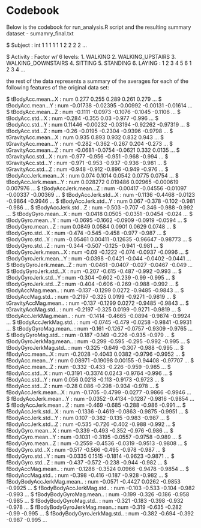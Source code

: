 # Codebook

Below is the codebook for run_analysis.R script and the resulting summary dataset - sumamry_final.txt


$ Subject
 : int  1 1 1 1 1 1 2 2 2 2 ...
 
$ Activity
 : Factor w/ 6 levels:
	1. WALKING
	2. WALKING_UPSTAIRS
	3. WALKING_DOWNSTAIRS
	4. SITTING
	5. STANDING
	6. LAYING
 : 1 2 3 4 5 6 1 2 3 4 ...

the rest of the data represents a summary of the averages for each of the following features of the original data set:

 $ tBodyAcc.mean...X          : num  0.277 0.255 0.289 0.261 0.279 ...
 $ tBodyAcc.mean...Y          : num  -0.01738 -0.02395 -0.00992 -0.00131 -0.01614 ...
 $ tBodyAcc.mean...Z          : num  -0.1111 -0.0973 -0.1076 -0.1045 -0.1106 ...
 $ tBodyAcc.std...X           : num  -0.284 -0.355 0.03 -0.977 -0.996 ...
 $ tBodyAcc.std...Y           : num  0.11446 -0.00232 -0.03194 -0.92262 -0.97319 ...
 $ tBodyAcc.std...Z           : num  -0.26 -0.0195 -0.2304 -0.9396 -0.9798 ...
 $ tGravityAcc.mean...X       : num  0.935 0.893 0.932 0.832 0.943 ...
 $ tGravityAcc.mean...Y       : num  -0.282 -0.362 -0.267 0.204 -0.273 ...
 $ tGravityAcc.mean...Z       : num  -0.0681 -0.0754 -0.0621 0.332 0.0135 ...
 $ tGravityAcc.std...X        : num  -0.977 -0.956 -0.951 -0.968 -0.994 ...
 $ tGravityAcc.std...Y        : num  -0.971 -0.953 -0.937 -0.936 -0.981 ...
 $ tGravityAcc.std...Z        : num  -0.948 -0.912 -0.896 -0.949 -0.976 ...
 $ tBodyAccJerk.mean...X      : num  0.074 0.1014 0.0542 0.0775 0.0754 ...
 $ tBodyAccJerk.mean...Y      : num  0.028272 0.019486 0.02965 -0.000619 0.007976 ...
 $ tBodyAccJerk.mean...Z      : num  -0.00417 -0.04556 -0.01097 -0.00337 -0.00369 ...
 $ tBodyAccJerk.std...X       : num  -0.1136 -0.4468 -0.0123 -0.9864 -0.9946 ...
 $ tBodyAccJerk.std...Y       : num  0.067 -0.378 -0.102 -0.981 -0.986 ...
 $ tBodyAccJerk.std...Z       : num  -0.503 -0.707 -0.346 -0.988 -0.992 ...
 $ tBodyGyro.mean...X         : num  -0.0418 0.0505 -0.0351 -0.0454 -0.024 ...
 $ tBodyGyro.mean...Y         : num  -0.0695 -0.1662 -0.0909 -0.0919 -0.0594 ...
 $ tBodyGyro.mean...Z         : num  0.0849 0.0584 0.0901 0.0629 0.0748 ...
 $ tBodyGyro.std...X          : num  -0.474 -0.545 -0.458 -0.977 -0.987 ...
 $ tBodyGyro.std...Y          : num  -0.05461 0.00411 -0.12635 -0.96647 -0.98773 ...
 $ tBodyGyro.std...Z          : num  -0.344 -0.507 -0.125 -0.941 -0.981 ...
 $ tBodyGyroJerk.mean...X     : num  -0.09 -0.1222 -0.074 -0.0937 -0.0996 ...
 $ tBodyGyroJerk.mean...Y     : num  -0.0398 -0.0421 -0.044 -0.0402 -0.0441 ...
 $ tBodyGyroJerk.mean...Z     : num  -0.0461 -0.0407 -0.027 -0.0467 -0.049 ...
 $ tBodyGyroJerk.std...X      : num  -0.207 -0.615 -0.487 -0.992 -0.993 ...
 $ tBodyGyroJerk.std...Y      : num  -0.304 -0.602 -0.239 -0.99 -0.995 ...
 $ tBodyGyroJerk.std...Z      : num  -0.404 -0.606 -0.269 -0.988 -0.992 ...
 $ tBodyAccMag.mean..         : num  -0.137 -0.1299 0.0272 -0.9485 -0.9843 ...
 $ tBodyAccMag.std..          : num  -0.2197 -0.325 0.0199 -0.9271 -0.9819 ...
 $ tGravityAccMag.mean..      : num  -0.137 -0.1299 0.0272 -0.9485 -0.9843 ...
 $ tGravityAccMag.std..       : num  -0.2197 -0.325 0.0199 -0.9271 -0.9819 ...
 $ tBodyAccJerkMag.mean..     : num  -0.1414 -0.4665 -0.0894 -0.9874 -0.9924 ...
 $ tBodyAccJerkMag.std..      : num  -0.0745 -0.479 -0.0258 -0.9841 -0.9931 ...
 $ tBodyGyroMag.mean..        : num  -0.161 -0.1267 -0.0757 -0.9309 -0.9765 ...
 $ tBodyGyroMag.std..         : num  -0.187 -0.149 -0.226 -0.935 -0.979 ...
 $ tBodyGyroJerkMag.mean..    : num  -0.299 -0.595 -0.295 -0.992 -0.995 ...
 $ tBodyGyroJerkMag.std..     : num  -0.325 -0.649 -0.307 -0.988 -0.995 ...
 $ fBodyAcc.mean...X          : num  -0.2028 -0.4043 0.0382 -0.9796 -0.9952 ...
 $ fBodyAcc.mean...Y          : num  0.08971 -0.19098 0.00155 -0.94408 -0.97707 ...
 $ fBodyAcc.mean...Z          : num  -0.332 -0.433 -0.226 -0.959 -0.985 ...
 $ fBodyAcc.std...X           : num  -0.3191 -0.3374 0.0243 -0.9764 -0.996 ...
 $ fBodyAcc.std...Y           : num  0.056 0.0218 -0.113 -0.9173 -0.9723 ...
 $ fBodyAcc.std...Z           : num  -0.28 0.086 -0.298 -0.934 -0.978 ...
 $ fBodyAccJerk.mean...X      : num  -0.1705 -0.4799 -0.0277 -0.9866 -0.9946 ...
 $ fBodyAccJerk.mean...Y      : num  -0.0352 -0.4134 -0.1287 -0.9816 -0.9854 ...
 $ fBodyAccJerk.mean...Z      : num  -0.469 -0.685 -0.288 -0.986 -0.991 ...
 $ fBodyAccJerk.std...X       : num  -0.1336 -0.4619 -0.0863 -0.9875 -0.9951 ...
 $ fBodyAccJerk.std...Y       : num  0.107 -0.382 -0.135 -0.983 -0.987 ...
 $ fBodyAccJerk.std...Z       : num  -0.535 -0.726 -0.402 -0.988 -0.992 ...
 $ fBodyGyro.mean...X         : num  -0.339 -0.493 -0.352 -0.976 -0.986 ...
 $ fBodyGyro.mean...Y         : num  -0.1031 -0.3195 -0.0557 -0.9758 -0.989 ...
 $ fBodyGyro.mean...Z         : num  -0.2559 -0.4536 -0.0319 -0.9513 -0.9808 ...
 $ fBodyGyro.std...X          : num  -0.517 -0.566 -0.495 -0.978 -0.987 ...
 $ fBodyGyro.std...Y          : num  -0.0335 0.1515 -0.1814 -0.9623 -0.9871 ...
 $ fBodyGyro.std...Z          : num  -0.437 -0.572 -0.238 -0.944 -0.982 ...
 $ fBodyAccMag.mean..         : num  -0.1286 -0.3524 0.0966 -0.9478 -0.9854 ...
 $ fBodyAccMag.std..          : num  -0.398 -0.416 -0.187 -0.928 -0.982 ...
 $ fBodyBodyAccJerkMag.mean.. : num  -0.0571 -0.4427 0.0262 -0.9853 -0.9925 ...
 $ fBodyBodyAccJerkMag.std..  : num  -0.103 -0.533 -0.104 -0.982 -0.993 ...
 $ fBodyBodyGyroMag.mean..    : num  -0.199 -0.326 -0.186 -0.958 -0.985 ...
 $ fBodyBodyGyroMag.std..     : num  -0.321 -0.183 -0.398 -0.932 -0.978 ...
 $ fBodyBodyGyroJerkMag.mean..: num  -0.319 -0.635 -0.282 -0.99 -0.995 ...
 $ fBodyBodyGyroJerkMag.std.. : num  -0.382 -0.694 -0.392 -0.987 -0.995 ...